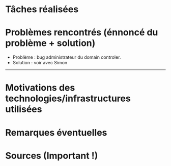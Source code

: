 # Tâches réalisées

# Problèmes rencontrés (énnoncé du problème + solution)

* Problème : bug administrateur du domain controler.
* Solution : voir avec Simon
***

# Motivations des technologies/infrastructures utilisées

# Remarques éventuelles

# Sources (Important !)
